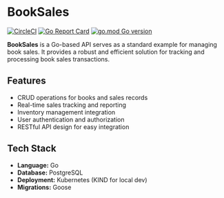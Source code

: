 # **BookSales**

[![CircleCI](https://dl.circleci.com/status-badge/img/gh/ousloob/booksales/tree/main.svg?style=svg)](https://dl.circleci.com/status-badge/redirect/gh/ousloob/booksales/tree/main)
[![Go Report Card](https://goreportcard.com/badge/github.com/ousloob/booksales)](https://goreportcard.com/report/github.com/ousloob/bookssales)
[![go.mod Go version](https://img.shields.io/github/go-mod/go-version/ousloob/booksales)](https://github.com/ousloob/booksales)

**BookSales** is a Go-based API serves as a standard example for managing book sales. It provides a robust and efficient solution for tracking and processing book sales transactions.

## **Features**
- CRUD operations for books and sales records
- Real-time sales tracking and reporting
- Inventory management integration
- User authentication and authorization
- RESTful API design for easy integration

## **Tech Stack**
- **Language:** Go  
- **Database:** PostgreSQL  
- **Deployment:** Kubernetes (KIND for local dev)  
- **Migrations:** Goose  